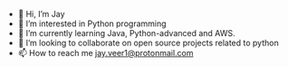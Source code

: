 - 👋 Hi, I’m Jay
- 👀 I’m interested in Python programming
- 🌱 I’m currently learning Java, Python-advanced and AWS.
- 💞️ I’m looking to collaborate on open source projects related to python
- 📫 How to reach me jay.veer1@protonmail.com

<!---
jayhere1/jayhere1 is a ✨ special ✨ repository because its `README.md` (this file) appears on your GitHub profile.
You can click the Preview link to take a look at your changes.
--->

